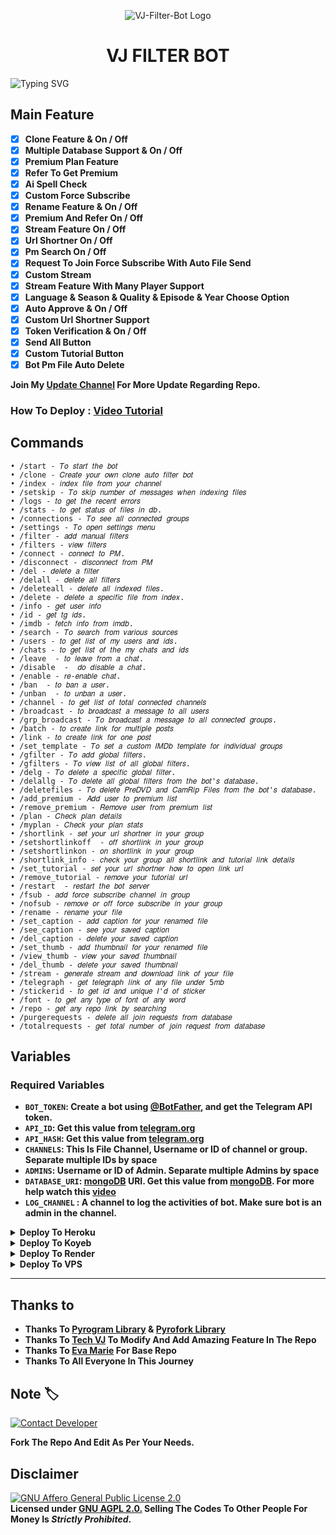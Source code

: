<p align="center">
  <img src="https://envs.sh/TME.jpg" alt="VJ-Filter-Bot Logo">
</p>
<h1 align="center">
  VJ FILTER BOT
</h1>

![Typing SVG](https://readme-typing-svg.herokuapp.com/?lines=Welcome+To+VJ+Filter+Bot!)
</p>

## Main Feature 
<b>
  
- [x] Clone Feature & On / Off
- [x] Multiple Database Support & On / Off
- [x] Premium Plan Feature 
- [x] Refer To Get Premium
- [x] Ai Spell Check 
- [x] Custom Force Subscribe
- [x] Rename Feature & On / Off
- [x] Premium And Refer On / Off 
- [x] Stream Feature On / Off 
- [x] Url Shortner On / Off  
- [x] Pm Search On / Off
- [x] Request To Join Force Subscribe With Auto File Send 
- [x] Custom Stream
- [x] Stream Feature With Many Player Support 
- [x] Language & Season & Quality & Episode & Year Choose Option
- [x] Auto Approve & On / Off
- [x] Custom Url Shortner Support
- [x] Token Verification & On / Off
- [x] Send All Button 
- [x] Custom Tutorial Button
- [x] Bot Pm File Auto Delete 

Join My <a href='https://telegram.dog/vj_botz'>Update Channel</a> For More Update Regarding Repo.</b>

### How To Deploy : [Video Tutorial](https://youtu.be/J5tiWdc_AWM)

## Commands
```
• /start - 𝑇𝑜 𝑠𝑡𝑎𝑟𝑡 𝑡ℎ𝑒 𝑏𝑜𝑡
• /clone - 𝐶𝑟𝑒𝑎𝑡𝑒 𝑦𝑜𝑢𝑟 𝑜𝑤𝑛 𝑐𝑙𝑜𝑛𝑒 𝑎𝑢𝑡𝑜 𝑓𝑖𝑙𝑡𝑒𝑟 𝑏𝑜𝑡
• /index - 𝑖𝑛𝑑𝑒𝑥 𝑓𝑖𝑙𝑒 𝑓𝑟𝑜𝑚 𝑦𝑜𝑢𝑟 𝑐ℎ𝑎𝑛𝑛𝑒𝑙
• /setskip - 𝑇𝑜 𝑠𝑘𝑖𝑝 𝑛𝑢𝑚𝑏𝑒𝑟 𝑜𝑓 𝑚𝑒𝑠𝑠𝑎𝑔𝑒𝑠 𝑤ℎ𝑒𝑛 𝑖𝑛𝑑𝑒𝑥𝑖𝑛𝑔 𝑓𝑖𝑙𝑒𝑠
• /logs - 𝑡𝑜 𝑔𝑒𝑡 𝑡ℎ𝑒 𝑟𝑒𝑐𝑒𝑛𝑡 𝑒𝑟𝑟𝑜𝑟𝑠
• /stats - 𝑡𝑜 𝑔𝑒𝑡 𝑠𝑡𝑎𝑡𝑢𝑠 𝑜𝑓 𝑓𝑖𝑙𝑒𝑠 𝑖𝑛 𝑑𝑏.
• /connections - 𝑇𝑜 𝑠𝑒𝑒 𝑎𝑙𝑙 𝑐𝑜𝑛𝑛𝑒𝑐𝑡𝑒𝑑 𝑔𝑟𝑜𝑢𝑝𝑠
• /settings - 𝑇𝑜 𝑜𝑝𝑒𝑛 𝑠𝑒𝑡𝑡𝑖𝑛𝑔𝑠 𝑚𝑒𝑛𝑢
• /filter - 𝑎𝑑𝑑 𝑚𝑎𝑛𝑢𝑎𝑙 𝑓𝑖𝑙𝑡𝑒𝑟𝑠
• /filters - 𝑣𝑖𝑒𝑤 𝑓𝑖𝑙𝑡𝑒𝑟𝑠
• /connect - 𝑐𝑜𝑛𝑛𝑒𝑐𝑡 𝑡𝑜 𝑃𝑀.
• /disconnect - 𝑑𝑖𝑠𝑐𝑜𝑛𝑛𝑒𝑐𝑡 𝑓𝑟𝑜𝑚 𝑃𝑀
• /del - 𝑑𝑒𝑙𝑒𝑡𝑒 𝑎 𝑓𝑖𝑙𝑡𝑒𝑟
• /delall - 𝑑𝑒𝑙𝑒𝑡𝑒 𝑎𝑙𝑙 𝑓𝑖𝑙𝑡𝑒𝑟𝑠
• /deleteall - 𝑑𝑒𝑙𝑒𝑡𝑒 𝑎𝑙𝑙 𝑖𝑛𝑑𝑒𝑥𝑒𝑑 𝑓𝑖𝑙𝑒𝑠.
• /delete - 𝑑𝑒𝑙𝑒𝑡𝑒 𝑎 𝑠𝑝𝑒𝑐𝑖𝑓𝑖𝑐 𝑓𝑖𝑙𝑒 𝑓𝑟𝑜𝑚 𝑖𝑛𝑑𝑒𝑥.
• /info - 𝑔𝑒𝑡 𝑢𝑠𝑒𝑟 𝑖𝑛𝑓𝑜
• /id - 𝑔𝑒𝑡 𝑡𝑔 𝑖𝑑𝑠.
• /imdb - 𝑓𝑒𝑡𝑐ℎ 𝑖𝑛𝑓𝑜 𝑓𝑟𝑜𝑚 𝑖𝑚𝑑𝑏.
• /search - 𝑇𝑜 𝑠𝑒𝑎𝑟𝑐ℎ 𝑓𝑟𝑜𝑚 𝑣𝑎𝑟𝑖𝑜𝑢𝑠 𝑠𝑜𝑢𝑟𝑐𝑒𝑠
• /users - 𝑡𝑜 𝑔𝑒𝑡 𝑙𝑖𝑠𝑡 𝑜𝑓 𝑚𝑦 𝑢𝑠𝑒𝑟𝑠 𝑎𝑛𝑑 𝑖𝑑𝑠.
• /chats - 𝑡𝑜 𝑔𝑒𝑡 𝑙𝑖𝑠𝑡 𝑜𝑓 𝑡ℎ𝑒 𝑚𝑦 𝑐ℎ𝑎𝑡𝑠 𝑎𝑛𝑑 𝑖𝑑𝑠 
• /leave  - 𝑡𝑜 𝑙𝑒𝑎𝑣𝑒 𝑓𝑟𝑜𝑚 𝑎 𝑐ℎ𝑎𝑡.
• /disable  -  𝑑𝑜 𝑑𝑖𝑠𝑎𝑏𝑙𝑒 𝑎 𝑐ℎ𝑎𝑡.
• /enable - 𝑟𝑒-𝑒𝑛𝑎𝑏𝑙𝑒 𝑐ℎ𝑎𝑡.
• /ban  - 𝑡𝑜 𝑏𝑎𝑛 𝑎 𝑢𝑠𝑒𝑟.
• /unban  - 𝑡𝑜 𝑢𝑛𝑏𝑎𝑛 𝑎 𝑢𝑠𝑒𝑟.
• /channel - 𝑡𝑜 𝑔𝑒𝑡 𝑙𝑖𝑠𝑡 𝑜𝑓 𝑡𝑜𝑡𝑎𝑙 𝑐𝑜𝑛𝑛𝑒𝑐𝑡𝑒𝑑 𝑐ℎ𝑎𝑛𝑛𝑒𝑙𝑠
• /broadcast - 𝑡𝑜 𝑏𝑟𝑜𝑎𝑑𝑐𝑎𝑠𝑡 𝑎 𝑚𝑒𝑠𝑠𝑎𝑔𝑒 𝑡𝑜 𝑎𝑙𝑙 𝑢𝑠𝑒𝑟𝑠
• /grp_broadcast - 𝑇𝑜 𝑏𝑟𝑜𝑎𝑑𝑐𝑎𝑠𝑡 𝑎 𝑚𝑒𝑠𝑠𝑎𝑔𝑒 𝑡𝑜 𝑎𝑙𝑙 𝑐𝑜𝑛𝑛𝑒𝑐𝑡𝑒𝑑 𝑔𝑟𝑜𝑢𝑝𝑠.
• /batch - 𝑡𝑜 𝑐𝑟𝑒𝑎𝑡𝑒 𝑙𝑖𝑛𝑘 𝑓𝑜𝑟 𝑚𝑢𝑙𝑡𝑖𝑝𝑙𝑒 𝑝𝑜𝑠𝑡𝑠
• /link - 𝑡𝑜 𝑐𝑟𝑒𝑎𝑡𝑒 𝑙𝑖𝑛𝑘 𝑓𝑜𝑟 𝑜𝑛𝑒 𝑝𝑜𝑠𝑡
• /set_template - 𝑇𝑜 𝑠𝑒𝑡 𝑎 𝑐𝑢𝑠𝑡𝑜𝑚 𝐼𝑀𝐷𝑏 𝑡𝑒𝑚𝑝𝑙𝑎𝑡𝑒 𝑓𝑜𝑟 𝑖𝑛𝑑𝑖𝑣𝑖𝑑𝑢𝑎𝑙 𝑔𝑟𝑜𝑢𝑝𝑠
• /gfilter - 𝑇𝑜 𝑎𝑑𝑑 𝑔𝑙𝑜𝑏𝑎𝑙 𝑓𝑖𝑙𝑡𝑒𝑟𝑠.
• /gfilters - 𝑇𝑜 𝑣𝑖𝑒𝑤 𝑙𝑖𝑠𝑡 𝑜𝑓 𝑎𝑙𝑙 𝑔𝑙𝑜𝑏𝑎𝑙 𝑓𝑖𝑙𝑡𝑒𝑟𝑠.
• /delg - 𝑇𝑜 𝑑𝑒𝑙𝑒𝑡𝑒 𝑎 𝑠𝑝𝑒𝑐𝑖𝑓𝑖𝑐 𝑔𝑙𝑜𝑏𝑎𝑙 𝑓𝑖𝑙𝑡𝑒𝑟.
• /delallg - 𝑇𝑜 𝑑𝑒𝑙𝑒𝑡𝑒 𝑎𝑙𝑙 𝑔𝑙𝑜𝑏𝑎𝑙 𝑓𝑖𝑙𝑡𝑒𝑟𝑠 𝑓𝑟𝑜𝑚 𝑡ℎ𝑒 𝑏𝑜𝑡'𝑠 𝑑𝑎𝑡𝑎𝑏𝑎𝑠𝑒.
• /deletefiles - 𝑇𝑜 𝑑𝑒𝑙𝑒𝑡𝑒 𝑃𝑟𝑒𝐷𝑉𝐷 𝑎𝑛𝑑 𝐶𝑎𝑚𝑅𝑖𝑝 𝐹𝑖𝑙𝑒𝑠 𝑓𝑟𝑜𝑚 𝑡ℎ𝑒 𝑏𝑜𝑡'𝑠 𝑑𝑎𝑡𝑎𝑏𝑎𝑠𝑒.
• /add_premium - 𝐴𝑑𝑑 𝑢𝑠𝑒𝑟 𝑡𝑜 𝑝𝑟𝑒𝑚𝑖𝑢𝑚 𝑙𝑖𝑠𝑡
• /remove_premium - 𝑅𝑒𝑚𝑜𝑣𝑒 𝑢𝑠𝑒𝑟 𝑓𝑟𝑜𝑚 𝑝𝑟𝑒𝑚𝑖𝑢𝑚 𝑙𝑖𝑠𝑡
• /plan - 𝐶ℎ𝑒𝑐𝑘 𝑝𝑙𝑎𝑛 𝑑𝑒𝑡𝑎𝑖𝑙𝑠
• /myplan - 𝐶ℎ𝑒𝑐𝑘 𝑦𝑜𝑢𝑟 𝑝𝑙𝑎𝑛 𝑠𝑡𝑎𝑡𝑠
• /shortlink - 𝑠𝑒𝑡 𝑦𝑜𝑢𝑟 𝑢𝑟𝑙 𝑠ℎ𝑜𝑟𝑡𝑛𝑒𝑟 𝑖𝑛 𝑦𝑜𝑢𝑟 𝑔𝑟𝑜𝑢𝑝
• /setshortlinkoff  - 𝑜𝑓𝑓 𝑠ℎ𝑜𝑟𝑡𝑙𝑖𝑛𝑘 𝑖𝑛 𝑦𝑜𝑢𝑟 𝑔𝑟𝑜𝑢𝑝
• /setshortlinkon - 𝑜𝑛 𝑠ℎ𝑜𝑟𝑡𝑙𝑖𝑛𝑘 𝑖𝑛 𝑦𝑜𝑢𝑟 𝑔𝑟𝑜𝑢𝑝
• /shortlink_info - 𝑐ℎ𝑒𝑐𝑘 𝑦𝑜𝑢𝑟 𝑔𝑟𝑜𝑢𝑝 𝑎𝑙𝑙 𝑠ℎ𝑜𝑟𝑡𝑙𝑖𝑛𝑘 𝑎𝑛𝑑 𝑡𝑢𝑡𝑜𝑟𝑖𝑎𝑙 𝑙𝑖𝑛𝑘 𝑑𝑒𝑡𝑎𝑖𝑙𝑠
• /set_tutorial - 𝑠𝑒𝑡 𝑦𝑜𝑢𝑟 𝑢𝑟𝑙 𝑠ℎ𝑜𝑟𝑡𝑛𝑒𝑟 ℎ𝑜𝑤 𝑡𝑜 𝑜𝑝𝑒𝑛 𝑙𝑖𝑛𝑘 𝑢𝑟𝑙
• /remove_tutorial - 𝑟𝑒𝑚𝑜𝑣𝑒 𝑦𝑜𝑢𝑟 𝑡𝑢𝑡𝑜𝑟𝑖𝑎𝑙 𝑢𝑟𝑙
• /restart  - 𝑟𝑒𝑠𝑡𝑎𝑟𝑡 𝑡ℎ𝑒 𝑏𝑜𝑡 𝑠𝑒𝑟𝑣𝑒𝑟
• /fsub - 𝑎𝑑𝑑 𝑓𝑜𝑟𝑐𝑒 𝑠𝑢𝑏𝑠𝑐𝑟𝑖𝑏𝑒 𝑐ℎ𝑎𝑛𝑛𝑒𝑙 𝑖𝑛 𝑔𝑟𝑜𝑢𝑝
• /nofsub - 𝑟𝑒𝑚𝑜𝑣𝑒 𝑜𝑟 𝑜𝑓𝑓 𝑓𝑜𝑟𝑐𝑒 𝑠𝑢𝑏𝑠𝑐𝑟𝑖𝑏𝑒 𝑖𝑛 𝑦𝑜𝑢𝑟 𝑔𝑟𝑜𝑢𝑝
• /rename - 𝑟𝑒𝑛𝑎𝑚𝑒 𝑦𝑜𝑢𝑟 𝑓𝑖𝑙𝑒
• /set_caption - 𝑎𝑑𝑑 𝑐𝑎𝑝𝑡𝑖𝑜𝑛 𝑓𝑜𝑟 𝑦𝑜𝑢𝑟 𝑟𝑒𝑛𝑎𝑚𝑒𝑑 𝑓𝑖𝑙𝑒
• /see_caption - 𝑠𝑒𝑒 𝑦𝑜𝑢𝑟 𝑠𝑎𝑣𝑒𝑑 𝑐𝑎𝑝𝑡𝑖𝑜𝑛
• /del_caption - 𝑑𝑒𝑙𝑒𝑡𝑒 𝑦𝑜𝑢𝑟 𝑠𝑎𝑣𝑒𝑑 𝑐𝑎𝑝𝑡𝑖𝑜𝑛
• /set_thumb - 𝑎𝑑𝑑 𝑡ℎ𝑢𝑚𝑏𝑛𝑎𝑖𝑙 𝑓𝑜𝑟 𝑦𝑜𝑢𝑟 𝑟𝑒𝑛𝑎𝑚𝑒𝑑 𝑓𝑖𝑙𝑒
• /view_thumb - 𝑣𝑖𝑒𝑤 𝑦𝑜𝑢𝑟 𝑠𝑎𝑣𝑒𝑑 𝑡ℎ𝑢𝑚𝑏𝑛𝑎𝑖𝑙
• /del_thumb - 𝑑𝑒𝑙𝑒𝑡𝑒 𝑦𝑜𝑢𝑟 𝑠𝑎𝑣𝑒𝑑 𝑡ℎ𝑢𝑚𝑏𝑛𝑎𝑖𝑙
• /stream - 𝑔𝑒𝑛𝑒𝑟𝑎𝑡𝑒 𝑠𝑡𝑟𝑒𝑎𝑚 𝑎𝑛𝑑 𝑑𝑜𝑤𝑛𝑙𝑜𝑎𝑑 𝑙𝑖𝑛𝑘 𝑜𝑓 𝑦𝑜𝑢𝑟 𝑓𝑖𝑙𝑒
• /telegraph - 𝑔𝑒𝑡 𝑡𝑒𝑙𝑒𝑔𝑟𝑎𝑝ℎ 𝑙𝑖𝑛𝑘 𝑜𝑓 𝑎𝑛𝑦 𝑓𝑖𝑙𝑒 𝑢𝑛𝑑𝑒𝑟 5𝑚𝑏
• /stickerid - 𝑡𝑜 𝑔𝑒𝑡 𝑖𝑑 𝑎𝑛𝑑 𝑢𝑛𝑖𝑞𝑢𝑒 𝐼'𝑑 𝑜𝑓 𝑠𝑡𝑖𝑐𝑘𝑒𝑟
• /font - 𝑡𝑜 𝑔𝑒𝑡 𝑎𝑛𝑦 𝑡𝑦𝑝𝑒 𝑜𝑓 𝑓𝑜𝑛𝑡 𝑜𝑓 𝑎𝑛𝑦 𝑤𝑜𝑟𝑑
• /repo - 𝑔𝑒𝑡 𝑎𝑛𝑦 𝑟𝑒𝑝𝑜 𝑙𝑖𝑛𝑘 𝑏𝑦 𝑠𝑒𝑎𝑟𝑐ℎ𝑖𝑛𝑔
• /purgerequests - 𝑑𝑒𝑙𝑒𝑡𝑒 𝑎𝑙𝑙 𝑗𝑜𝑖𝑛 𝑟𝑒𝑞𝑢𝑒𝑠𝑡𝑠 𝑓𝑟𝑜𝑚 𝑑𝑎𝑡𝑎𝑏𝑎𝑠𝑒
• /totalrequests - 𝑔𝑒𝑡 𝑡𝑜𝑡𝑎𝑙 𝑛𝑢𝑚𝑏𝑒𝑟 𝑜𝑓 𝑗𝑜𝑖𝑛 𝑟𝑒𝑞𝑢𝑒𝑠𝑡 𝑓𝑟𝑜𝑚 𝑑𝑎𝑡𝑎𝑏𝑎𝑠𝑒
```

## Variables

### Required Variables
* <b>`BOT_TOKEN`: Create a bot using [@BotFather](https://telegram.dog/BotFather), and get the Telegram API token.
* `API_ID`: Get this value from [telegram.org](https://my.telegram.org/apps)
* `API_HASH`: Get this value from [telegram.org](https://my.telegram.org/apps)
* `CHANNELS`: This Is File Channel, Username or ID of channel or group. Separate multiple IDs by space
* `ADMINS`: Username or ID of Admin. Separate multiple Admins by space
* `DATABASE_URI`: [mongoDB](https://www.mongodb.com) URI. Get this value from [mongoDB](https://www.mongodb.com). For more help watch this [video](https://youtu.be/DAHRmFdw99o)
* `LOG_CHANNEL` : A channel to log the activities of bot. Make sure bot is an admin in the channel.</b>


<details><summary><b>Deploy To Heroku</b></summary>
<p>
<br>
<b>First Connect Your GitHub Account Then Select Repo And Deploy With Procfile.</b>
</p>
</details>

<details><summary><b>Deploy To Koyeb</b></summary>
<br>
<b>The fastest way to deploy the application is to click the Deploy to Koyeb button below.</b>
<br>
<br>

[![Deploy to Koyeb](https://www.koyeb.com/static/images/deploy/button.svg)](https://app.koyeb.com/deploy?type=git&repository=https://github.com/Devil7372/Bot&branch=Tech_VJ&name=VJ-Filter-Bot)
</details>

<details><summary><b>Deploy To Render</b></summary>
<br>
<b>
Use these commands:
<br>
<br>
• Build Command: <code>pip3 install -U -r requirements.txt</code>
<br>
<br>
• Start Command: <code>python3 bot.py</code>
<br>
<br>
Go to https://uptimerobot.com/ and add a monitor to keep your bot alive.
<br>
<br>
Use these settings when adding a monitor:</b>
<br>
<br>
<img src="https://telegra.ph/file/a79a156e44f43c9833b50.jpg" alt="render template">
<br>
<br>
<b>Click on the below button to deploy directly to render ↓</b>
<br>
<br>
<a href="https://render.com/deploy?repo=https://github.com/VJBots/VJ-Filter-Bot/tree/Tech_VJ">
<img src="https://render.com/images/deploy-to-render-button.svg" alt="Deploy to Render">
</a>
</details>

<details><summary><b>Deploy To VPS</summary>


`git clone https://github.com/VJBots/VJ-Filter-Bot`

Install Packages

`pip3 install -U -r requirements.txt`

Edit info.py with variables as given below then run bot

`python3 bot.py`

</b>
</details>

<hr>


## Thanks to 
 - <b>Thanks To [Pyrogram Library](https://github.com/pyrogram/pyrogram) & [Pyrofork Library](https://github.com/Mayuri-Chan/pyrofork)
 - Thanks To [Tech VJ](https://youtube.com/@Tech_VJ) To Modify And Add Amazing Feature In The Repo
 - Thanks To [Eva Marie](https://t.me/TeamEvamaria) For Base Repo
 - Thanks To All Everyone In This Journey</b>

## Note 🏷️
 
[![Contact Developer](https://img.shields.io/static/v1?label=Contact+Developer&message=On+Telegram&color=critical)](https://telegram.me/KingVJ01) 

<b>Fork The Repo And Edit As Per Your Needs.</b>

## Disclaimer
[![GNU Affero General Public License 2.0](https://www.gnu.org/graphics/agplv3-155x51.png)](https://www.gnu.org/licenses/agpl-3.0.en.html#header)    
<b>Licensed under [GNU AGPL 2.0.](https://github.com/VJBots/VJ-Filter-Bot/blob/Tech_VJ/LICENSE)
Selling The Codes To Other People For Money Is *Strictly Prohibited*.</b>

</pre>
</p>
</details>
